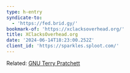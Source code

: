 ```yaml
---
type: h-entry
syndicate-to:
  - 'https://fed.brid.gy/'
bookmark-of: 'https://xclacksoverhead.org/'
title: XClacksOverhead.org
date: '2024-06-14T18:23:00.252Z'
client_id: 'https://sparkles.sploot.com/'
---
```

Related: [GNU Terry Pratchett](/bookmarks/1718389319-gnu-terry-pratchett)
